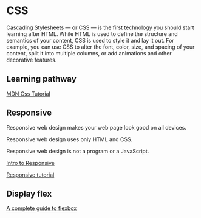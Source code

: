 # CSS
Cascading Stylesheets — or CSS — is the first technology you should start learning after HTML. While HTML is used to define the structure and semantics of your content, CSS is used to style it and lay it out. For example, you can use CSS to alter the font, color, size, and spacing of your content, split it into multiple columns, or add animations and other decorative features.

## Learning pathway

[MDN Css Tutorial](https://developer.mozilla.org/en-US/docs/Learn/CSS)

## Responsive

Responsive web design makes your web page look good on all devices.

Responsive web design uses only HTML and CSS.

Responsive web design is not a program or a JavaScript.

[Intro to Responsive](https://www.w3schools.com/css/css_rwd_intro.asp)

[Responsive tutorial](https://developer.mozilla.org/en-US/docs/Learn/CSS/CSS_layout/Responsive_Design)

## Display flex

[A complete guide to flexbox](https://css-tricks.com/snippets/css/a-guide-to-flexbox/)